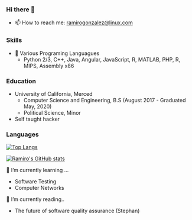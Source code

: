 ### Hi there 👋

<!--
**r4mz3r0/r4mz3r0** is a ✨ _special_ ✨ repository because its `README.md` (this file) appears on your GitHub profile.

Here are some ideas to get you started:

- 🔭 I’m currently working on ...
- 🌱 I’m currently learning ...
- 👯 I’m looking to collaborate on ...
- 🤔 I’m looking for help with ...
- 💬 Ask me about ...
- 😄 Pronouns: ...
- ⚡ Fun fact: ...
-->
- 📫 How to reach me: ramirogonzalez@linux.com

### Skills 
- 🌱 Various Programing Languagues 
  - Python 2/3, C++, Java, Angular, JavaScript, R, MATLAB, PHP, R, MIPS, Assembly x86
### Education 
- University of California, Merced 
  - Computer Science and Engineering, B.S (August 2017 - Graduated May, 2020)
  - Political Science, Minor
- Self taught hacker
### Languages
[![Top Langs](https://github-readme-stats.vercel.app/api/top-langs/?username=r4mz3r0&layout=compact&langs_count=10)](https://github.com/r4mz3r0) 

[![Ramiro's GitHub stats](https://github-readme-stats.vercel.app/api?username=r4mz3r0)](https://github.com/anuraghazra/github-readme-stats)


🌱 I’m currently learning ...
- Software Testing 
- Computer Networks

🔭 I’m currently reading..
- The future of software quality assurance (Stephan)
